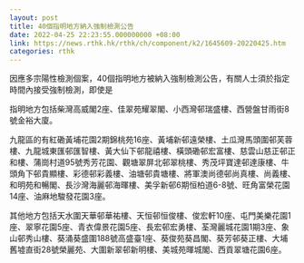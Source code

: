 ```yaml
---
layout: post
title: 40個指明地方納入強制檢測公告
date: 2022-04-25 22:23:55.000000000 +08:00
link: https://news.rthk.hk/rthk/ch/component/k2/1645609-20220425.htm
categories: rthk
---
```


因應多宗陽性檢測個案，40個指明地方被納入強制檢測公告，有關人士須於指定時間內接受強制檢測，即使是

指明地方包括柴灣高威閣2座、佳翠苑耀翠閣、小西灣邨瑞盛樓、西營盤甘雨街8號金裕大廈。

九龍區的有紅磡黃埔花園2期錦桃苑16座、黃埔新邨遠榮樓、土瓜灣馬頭圍邨芙蓉樓、九龍城東匯邨匯智樓、黃大仙下邨龍禧樓、橫頭磡邨宏富樓、慈雲山慈正邨正和樓、蒲崗村道95號秀芳花園、觀塘翠屏北邨翠桃樓、秀茂坪寶達邨達康樓、牛頭角下邨貴顯樓、彩德邨彩義樓、油塘邨貴塘樓、將軍澳尚德邨尚真樓、尚義樓、和明苑和暢閣、長沙灣海麗邨海暉樓、美孚新邨6期恒柏道6-8號、旺角富榮花園14座、油麻地駿發花園3座。

其他地方包括天水圍天華邨華祐樓、天恒邨恒俊樓、俊宏軒10座、屯門美樂花園1座、翠寧花園5座、青衣偉景花園5座、長宏邨宏勇樓、荃灣麗城花園1期3座、象山邨秀山樓、葵涌葵盛圍188號高盛臺1座、葵俊苑葵昌閣、葵芳邨葵正樓、大埔舊墟直街28號榮麗苑、大圍新翠邨新明樓、美城苑暉城閣、西貢翠塘花園6座。
